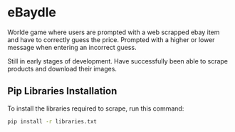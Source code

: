 # eBaydle
Worlde game where users are prompted with a web scrapped ebay item and have to correctly guess the price. Prompted with a higher or lower message when entering an incorrect guess.

Still in early stages of development. Have successfully been able to scrape products and download their images.

## Pip Libraries Installation
To install the libraries required to scrape, run this command:
```sh
pip install -r libraries.txt
```